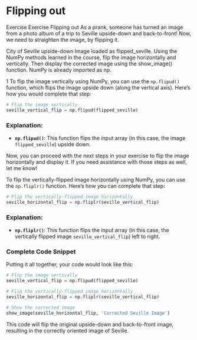 # Flipping out

Exercise
Exercise
Flipping out
As a prank, someone has turned an image from a photo album of a trip to Seville upside-down and back-to-front! Now, we need to straighten the image, by flipping it.

City of Seville upside-down
Image loaded as flipped_seville.
Using the NumPy methods learned in the course, flip the image horizontally and vertically. Then display the corrected image using the show_image() function.
NumPy is already imported as np.


1
To flip the image vertically using NumPy, you can use the `np.flipud()` function, which flips the image upside down (along the vertical axis). Here’s how you would complete that step:

```python
# Flip the image vertically
seville_vertical_flip = np.flipud(flipped_seville)
```

### Explanation:
- **`np.flipud()`**: This function flips the input array (in this case, the image `flipped_seville`) upside down.

Now, you can proceed with the next steps in your exercise to flip the image horizontally and display it. If you need assistance with those steps as well, let me know!

To flip the vertically-flipped image horizontally using NumPy, you can use the `np.fliplr()` function. Here’s how you can complete that step:

```python
# Flip the vertically-flipped image horizontally
seville_horizontal_flip = np.fliplr(seville_vertical_flip)
```

### Explanation:
- **`np.fliplr()`**: This function flips the input array (in this case, the vertically flipped image `seville_vertical_flip`) left to right.

### Complete Code Snippet
Putting it all together, your code would look like this:

```python
# Flip the image vertically
seville_vertical_flip = np.flipud(flipped_seville)

# Flip the vertically-flipped image horizontally
seville_horizontal_flip = np.fliplr(seville_vertical_flip)

# Show the corrected image
show_image(seville_horizontal_flip, 'Corrected Seville Image')
```

This code will flip the original upside-down and back-to-front image, resulting in the correctly oriented image of Seville.